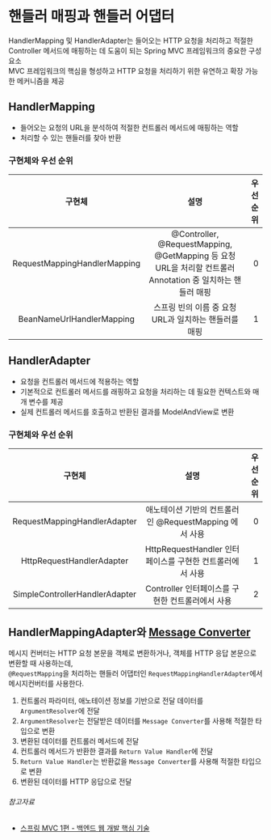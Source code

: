 # 핸들러 매핑과 핸들러 어댑터

HandlerMapping 및 HandlerAdapter는 들어오는 HTTP 요청을 처리하고 적절한 Controller 메서드에 매핑하는 데 도움이 되는 Spring MVC 프레임워크의 중요한 구성 요소  
MVC 프레임워크의 핵심을 형성하고 HTTP 요청을 처리하기 위한 유연하고 확장 가능한 메커니즘을 제공

## HandlerMapping

- 들어오는 요청의 URL을 분석하여 적절한 컨트롤러 메서드에 매핑하는 역할
- 처리할 수 있는 핸들러를 찾아 반환

### 구현체와 우선 순위

|             구현체              |                                          설명                                           | 우선 순위 |
|:----------------------------:|:-------------------------------------------------------------------------------------:|------:|
| RequestMappingHandlerMapping | @Controller, @RequestMapping, @GetMapping 등 요청 URL을 처리할 컨트롤러 Annotation 중 일치하는 핸들러 매핑 |     0 |
|  BeanNameUrlHandlerMapping   |                           스프링 빈의 이름 중 요청 URL과 일치하는 핸들러를 매핑                            |     1 |

## HandlerAdapter

- 요청을 컨트롤러 메서드에 적용하는 역할
- 기본적으로 컨트롤러 메서드를 래핑하고 요청을 처리하는 데 필요한 컨텍스트와 매개 변수를 제공
- 실제 컨트롤러 메서드를 호출하고 반환된 결과를 ModelAndView로 변환

### 구현체와 우선 순위

|              구현체               |                   설명                    | 우선 순위 |
|:------------------------------:|:---------------------------------------:|------:|
|  RequestMappingHandlerAdapter  |  애노테이션 기반의 컨트롤러인 @RequestMapping 에서 사용  |     0 |
|   HttpRequestHandlerAdapter    | HttpRequestHandler 인터페이스를 구현한 컨트롤러에서 사용 |     1 |
| SimpleControllerHandlerAdapter |     Controller 인터페이스를 구현한 컨트롤러에서 사용     |     2 |

## HandlerMappingAdapter와 [Message Converter](./message_converter.md)

메시지 컨버터는 HTTP 요청 본문을 객체로 변환하거나, 객체를 HTTP 응답 본문으로 변환할 때 사용하는데,  
`@RequestMapping`을 처리하는 핸들러 어댑터인 `RequestMappingHandlerAdapter`에서 메시지컨버터를 사용한다.

1. 컨트롤러 파라미터, 애노테이션 정보를 기반으로 전달 데이터를 `ArgumentResolver`에 전달
2. `ArgumentResolver`는 전달받은 데이터를 `Message Converter`를 사용해 적절한 타입으로 변환
3. 변환된 데이터를 컨트롤러 메서드에 전달
4. 컨트롤러 메서드가 반환한 결과를 `Return Value Handler`에 전달
5. `Return Value Handler`는 반환값을 `Message Converter`를 사용해 적절한 타입으로 변환
6. 변환된 데이터를 HTTP 응답으로 전달

###### 참고자료

- [스프링 MVC 1편 - 백엔드 웹 개발 핵심 기술](https://www.inflearn.com/course/스프링-mvc-1)